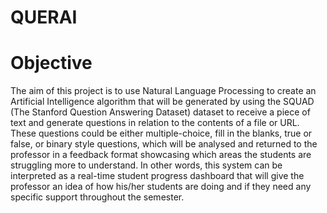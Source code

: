 # QUERAI

# Objective
The aim of this project is to use Natural Language Processing to create an Artificial Intelligence algorithm that will be generated by using the SQUAD (The Stanford Question Answering Dataset) dataset to receive a piece of text and generate questions in relation to the contents of a file or URL.
These questions could be either multiple-choice, fill in the blanks, true or false, or binary style questions, which will be analysed and returned to the professor in a feedback format showcasing which areas the students are struggling more to understand.
In other words, this system can be interpreted as a real-time student progress dashboard that will give the professor an idea of how his/her students are doing and if they need any specific support throughout the semester.
